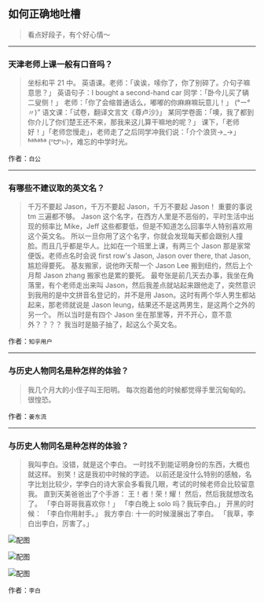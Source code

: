 ## 如何正确地吐槽

> 看点好段子，有个好心情～


 
---

### 天津老师上课一般有口音吗？

> 坐标和平 21 中。
> 英语课。老师：「诶诶，嗦你了，你了别碎了。介句子嘛意思？」
> 英语句子：I bought a second-hand car
> 同学：「卧今儿买了辆二叟侧！」
> 老师：「你了会缩普通话么，嘟嘟的你麻麻嘛玩意儿！」
> (°ー°〃)”
> 语文课：「试卷，翻译文言文《尊卢沙》」
> 某同学卷面：「噢，我了都到你介儿了你们楚王还不来，那我来这儿算干嘛地的呢？」
> 课下，「老师好！」「老师您慢走」，老师走了之后同学冲我们说：「介个浪货→_→」
> ʱªʱªʱª (ᕑᗢᓫา∗)˒，难忘的中学时光。


作者：`白公`

---

### 有哪些不建议取的英文名？

> 千万不要起 Jason，千万不要起 Jason，千万不要起 Jason！
> 重要的事说 tm 三遍都不够。
> Jason 这个名字，在西方人里是不恶俗的，平时生活中出现的频率比 Mike，Jeff 这些都要低，但是不知道怎么回事华人特别喜欢用这个英文名。
> 所以一旦你用了这个名字，你就会发现每天都会跟别人撞脸。而且几乎都是华人。比如在一个班里上课，有两三个 Jason 那是家常便饭。老师点名时会说 first row's Jason, Jason over there, that Jason, 尴尬得要死。
> 基友搬家，说他昨天帮一个 Jason Lee 搬到纽约，然后上个月帮 Jason zhang 搬家也是累的要死。
> 最夸张是前几天去办事，我坐在角落里，有个老师走出来叫 Jason，然后我差点就站起来跟他走了，突然意识到我用的是中文拼音名登记的，并不是用 Jason。这时有两个华人男生都站起来，那老师就说是 Jason leung，结果还不是这两男生，是这两个之外的另一个。
> 所以当时是有四个 Jason 坐在那里等，开不开心，意不意外？？？？
> 我当时是脑子抽了，起这么个英文名。


作者：`知乎用户`

---

### 与历史人物同名是种怎样的体验？

> 我几个月大的小侄子叫王阳明。
> 每次抱着他的时候都觉得手里沉甸甸的。
> 很惶恐。


作者：`姜东流`

---

### 与历史人物同名是种怎样的体验？

> 我叫李白。没错，就是这个李白。
> 一时找不到能证明身份的东西，大概也就这样。
> 别笑！这是我初中时候的字迹。
> 以前还是没什么特别的感触，名字比划比较少，学李白的诗大家会多看我几眼，考试的时候老师会比较留意我。
> 直到天美爸爸出了个手游：
> 王！者！荣！耀！
> 然后，然后我就想改名了。
> 「李白哥哥我喜欢你！」
> 「李白晚上 solo 吗？我玩李白。」
> 开黑的时候：
> 「李白你用射手。」
> 我方李白:
> 十一的时候漫展出了李白。
> 「我草，李白出李白，厉害了。」



![配图](http://pic4.zhimg.com/70/v2-3b9263d531a5f1b8b4a1b09f803d32cb_b.jpg)



![配图](http://pic4.zhimg.com/70/v2-5169806491fcabf3c8340a8ded7b0f77_b.jpg)



![配图](http://pic2.zhimg.com/70/v2-2ecc76c5c3eb302c3b1e4a9a17fc7ddd_b.jpg)


作者：`李白`
